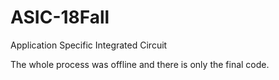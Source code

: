 # ASIC-18Fall
Application Specific Integrated Circuit

The whole process was offline and there is only the final code.
